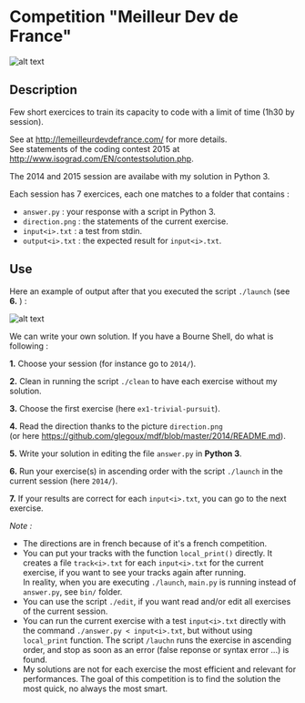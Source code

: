 # Competition "Meilleur Dev de France"

![alt text][mdf]

## Description

Few short exercices to train its capacity to code with a limit of time (1h30 by session).  

See at http://lemeilleurdevdefrance.com/ for more details.  
See statements of the coding contest 2015 at http://www.isograd.com/EN/contestsolution.php.  

The 2014 and 2015 session are availabe with my solution in Python 3.

Each session has 7 exercices, each one matches to a folder that contains :
- `answer.py`      : your response with a script in Python 3.  
- `direction.png`  : the statements of the current exercise.  
- `input<i>.txt`   : a test from stdin.  
- `output<i>.txt`  : the expected result for `input<i>.txt`.  

## Use

Here an example of output after that you executed the script `./launch` (see **6.** ) :

![alt text][example]

We can write your own solution. If you have a Bourne Shell, do what is following :

**1.** Choose your session (for instance go to `2014/`).  

**2.** Clean in running the script `./clean` to have each exercise without my solution.  

**3.** Choose the first exercise (here `ex1-trivial-pursuit`).

**4.** Read the direction thanks to the picture `direction.png`  
(or here https://github.com/glegoux/mdf/blob/master/2014/README.md).  

**5.** Write your solution in editing the file `answer.py` in **Python 3**.

**6.** Run your exercise(s) in ascending order with the script `./launch` in the current session (here `2014/`).

**7.** If your results are correct for each `input<i>.txt`, you can go to the next exercise.

*Note :*
- The directions are in french because of it's a french competition.
- You can put your tracks with the function `local_print()` directly. It creates a file `track<i>.txt` for each `input<i>.txt` for the current exercise, if you want to see your tracks again after running.    
In reality, when you are executing `./launch`, `main.py` is running instead of `answer.py`, see `bin/` folder.  
- You can use the script `./edit`, if you want read and/or edit all exercises of the current session.
- You can run the current exercise with a test `input<i>.txt` directly with the command `./answer.py < input<i>.txt`, but without using `local_print` function. The script `/lauchn` runs the exercise in ascending order, and stop as soon as an error (false reponse or syntax error ...) is found.
- My solutions are not for each exercise the most efficient and relevant for performances. The goal of this competition is to find the solution the most quick, no always the most smart. 


[example]: https://github.com/glegoux/mdf/blob/master/example.png "example"
[mdf]: https://github.com/glegoux/mdf/blob/master/mdf.png "mdf"
